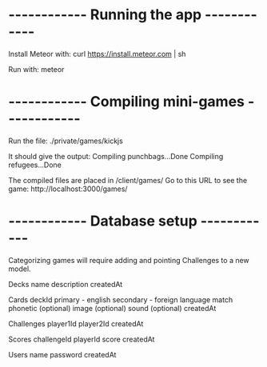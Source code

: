 # ------------ Running the app ------------
Install Meteor with:
curl https://install.meteor.com | sh

Run with:
meteor

# ------------ Compiling mini-games ------------
Run the file:
./private/games/kickjs 

It should give the output:
Compiling punchbags...Done
Compiling refugees...Done

The compiled files are placed in /client/games/
Go to this URL to see the game:
http://localhost:3000/games/

# ------------ Database setup ------------
Categorizing games will require adding and pointing Challenges to a new model.

Decks
    name
    description
    createdAt

Cards
    deckId
    primary - english
    secondary - foreign language match
    phonetic (optional)
    image (optional)
    sound (optional)
    createdAt

Challenges
    player1Id
    player2Id
    createdAt

Scores
    challengeId
    playerId
    score
    createdAt

Users
    name
    password
    createdAt
